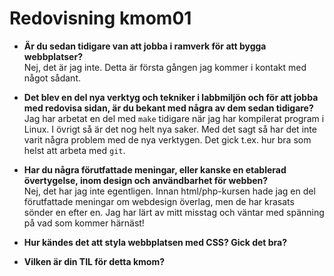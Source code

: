 ---
---
Redovisning kmom01
==================

* **Är du sedan tidigare van att jobba i ramverk för att bygga webbplatser?**  
    Nej, det är jag inte. Detta är första gången jag kommer i kontakt med något sådant.
* **Det blev en del nya verktyg och tekniker i labbmiljön och för att jobba med redovisa sidan, är du bekant med några av dem sedan tidigare?**  
    Jag har arbetat en del med `make` tidigare när jag har kompilerat program i Linux. I övrigt så är det nog helt nya saker. Med det sagt så har det inte varit några problem med de nya verktygen. Det gick t.ex. hur bra som helst att arbeta med `git`.
* **Har du några förutfattade meningar, eller kanske en etablerad övertygelse, inom design och användbarhet för webben?**  
    Nej, det har jag inte egentligen. Innan html/php-kursen hade jag en del förutfattade meningar om webdesign överlag, men de har krasats sönder en efter en. Jag har lärt av mitt misstag och väntar med spänning på vad som kommer härnäst!
* **Hur kändes det att styla webbplatsen med CSS? Gick det bra?**  

* **Vilken är din TIL för detta kmom?**  


